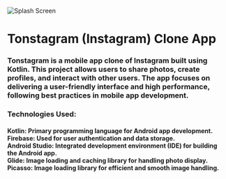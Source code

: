 ![Splash Screen](https://github.com/muhammed-turgut/imageRaw/blob/993cb2b50cb00f1d67915bd45565ae5878ac8a99/tonstagram.jpg?raw=true)
<h1>Tonstagram (Instagram) Clone App</h1>
<h3>Tonstagram is a mobile app clone of Instagram built using Kotlin. This project allows users to share photos, create profiles, and interact with other users. The app focuses on delivering a user-friendly interface and high performance, following best practices in mobile app development.</h3>

<h3>Technologies Used:</h3>
<h4>
Kotlin: Primary programming language for Android app development.<br>
Firebase: Used for user authentication and data storage.<br>
Android Studio: Integrated development environment (IDE) for building the Android app.<br>
Glide: Image loading and caching library for handling photo display.<br>
Picasso: Image loading library for efficient and smooth image handling.<br>
</h4>

